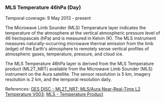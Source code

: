 ### MLS Temperature 46hPa (Day)
Temporal coverage: 9 May 2013 - present

The Microwave Limb Sounder (MLS) Temperature layer indicates the temperature of the atmosphere at the vertical atmospheric pressure level of 46 hectopascals (hPa) and is measured in Kelvin (K). The MLS instrument measures naturally-occurring microwave thermal emission from the limb (edge) of the Earth's atmosphere to remotely sense vertical profiles of atmospheric gases, temperature, pressure, and cloud ice.

The MLS Temperature 46hPa layer is derived from the MLS Temperature product (ML2T_NRT) available from the Microwave Limb Sounder (MLS) instrument on the Aura satellite. The sensor resolution is 5 km, imagery resolution is 2 km, and the temporal resolution daily.

References: [GES DISC - ML2T_NRT: MLS/Aura Near-Real-Time L2 Temperature V003](https://disc.gsfc.nasa.gov/datasets/ML2T_NRT_003/summary); [MLS - Temperature Product](https://mls.jpl.nasa.gov/products/temp_product.php)
